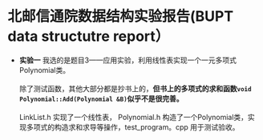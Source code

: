 # 北邮信通院数据结构实验报告(BUPT data structutre report）
- **实验一**
我选的是题目3——应用实验，利用线性表实现一个一元多项式Polynomial类。 <br />  
除了测试函数，其他大部分都是抄书上的，**但书上的多项式的求和函数`void Polynomial::Add(Polynomial &B)`似乎不是很完善。**  <br />  
LinkList.h 实现了一个线性表， Polynomial.h 构造了一个Polynomial类，实现多项式的构造求和求导等操作，test_program。cpp 用于测试验收。 <br />  
 
